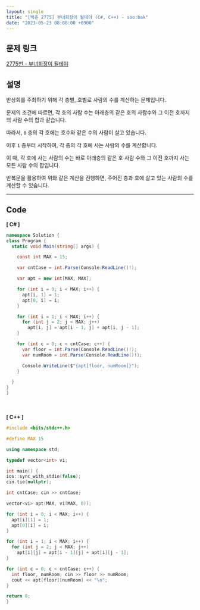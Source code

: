 ```yaml
---
layout: single
title: "[백준 2775] 부녀회장이 될테야 (C#, C++) - soo:bak"
date: "2023-05-23 08:08:00 +0900"
---
```


## 문제 링크
  [2775번 - 부녀회장이 될테야](https://www.acmicpc.net/problem/2775)

## 설명
반상회를 주최하기 위해 각 층별, 호별로 사람의 수를 계산하는 문제입니다. <br>

문제의 조건에 따르면, 각 호의 사람 수는 아래층의 같은 호의 사람수와 그 이전 호까지의 사람 수의 합과 같습니다. <br>

따라서, `0` 층의 각 호에는 호수와 같은 수의 사람이 살고 있습니다. <br>

이후 `1` 층부터 시작하여, 각 층의 각 호에 사는 사람의 수를 계산합니다. <br>

이 때, 각 호에 사는 사람의 수는 바로 아래층의 같은 호 사람 수와 그 이전 호까지 사는 모든 사람 수의 합입니다. <br>

반복문을 활용하여 위와 같은 계산을 진행하면, 주어진 층과 호에 살고 있는 사람의 수를 계산할 수 있습니다. <br>

- - -

## Code
<b>[ C# ] </b>
<br>

  ```c#
namespace Solution {
  class Program {
    static void Main(string[] args) {

      const int MAX = 15;

      var cntCase = int.Parse(Console.ReadLine()!);

      var apt = new int[MAX, MAX];

      for (int i = 0; i < MAX; i++) {
        apt[i, 1] = 1;
        apt[0, i] = i;
      }

      for (int i = 1; i < MAX; i++) {
        for (int j = 2; j < MAX; j++)
          apt[i, j] = apt[i - 1, j] + apt[i, j - 1];
      }

      for (int c = 0; c < cntCase; c++) {
        var floor = int.Parse(Console.ReadLine()!);
        var numRoom = int.Parse(Console.ReadLine()!);

        Console.WriteLine($"{apt[floor, numRoom]}");
      }

    }
  }
}
  ```
<br><br>
<b>[ C++ ] </b>
<br>

  ```c++
#include <bits/stdc++.h>

#define MAX 15

using namespace std;

typedef vector<int> vi;

int main() {
  ios::sync_with_stdio(false);
  cin.tie(nullptr);

  int cntCase; cin >> cntCase;

  vector<vi> apt(MAX, vi(MAX, 0));

  for (int i = 0; i < MAX; i++) {
    apt[i][1] = 1;
    apt[0][i] = i;
  }

  for (int i = 1; i < MAX; i++) {
    for (int j = 2; j < MAX; j++)
      apt[i][j] = apt[i - 1][j] + apt[i][j - 1];
  }

  for (int c = 0; c < cntCase; c++) {
    int floor, numRoom; cin >> floor >> numRoom;
    cout << apt[floor][numRoom] << "\n";
  }

  return 0;
}
  ```

